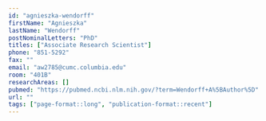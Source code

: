 ```yaml
---
id: "agnieszka-wendorff"
firstName: "Agnieszka"
lastName: "Wendorff"
postNominalLetters: "PhD"
titles: ["Associate Research Scientist"]
phone: "851-5292"
fax: ""
email: "aw2785@cumc.columbia.edu"
room: "401B"
researchAreas: []
pubmed: "https://pubmed.ncbi.nlm.nih.gov/?term=Wendorff+A%5BAuthor%5D"
url: ""
tags: ["page-format::long", "publication-format::recent"]
---
```

